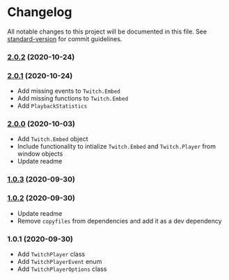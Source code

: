 # Changelog

All notable changes to this project will be documented in this file. See [standard-version](https://github.com/conventional-changelog/standard-version) for commit guidelines.

### [2.0.2](https://github.com/frozencure/twitch-player/compare/v2.0.1...v2.0.2) (2020-10-24)

### [2.0.1](https://github.com/frozencure/twitch-player/compare/v2.0.0...v2.0.1) (2020-10-24)

* Add missing events to `Twitch.Embed`
* Add missing functions to `Twitch.Embed`
* Add `PlaybackStatistics`

### [2.0.0](https://github.com/frozencure/twitch-player/compare/v1.0.3...v1.0.4) (2020-10-03)

* Add `Twitch.Embed` object
* Include functionality to intialize `Twitch.Embed` and `Twitch.Player` from window objects
* Update readme

### [1.0.3](https://github.com/frozencure/twitch-player/compare/v1.0.2...v1.0.3) (2020-09-30)

### [1.0.2](https://github.com/frozencure/twitch-player/compare/v1.0.1...v1.0.2) (2020-09-30)

* Update readme
* Remove `copyfiles` from dependencies and add it as a dev dependency

### 1.0.1 (2020-09-30)

* Add `TwitchPlayer` class
* Add `TwitchPlayerEvent` enum
* Add `TwitchPlayerOptions` class

